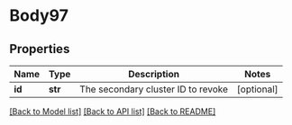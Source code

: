 # Body97

## Properties
Name | Type | Description | Notes
------------ | ------------- | ------------- | -------------
**id** | **str** | The secondary cluster ID to revoke | [optional] 

[[Back to Model list]](../README.md#documentation-for-models) [[Back to API list]](../README.md#documentation-for-api-endpoints) [[Back to README]](../README.md)


